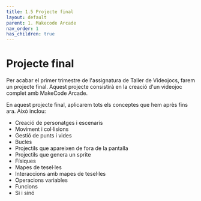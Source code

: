 ```yaml
---
title: 1.5 Projecte final
layout: default 
parent: 1. Makecode Arcade
nav_order: 1
has_children: true
---
```


# Projecte final

Per acabar el primer trimestre de l'assignatura de Taller de Videojocs, farem un projecte final. Aquest projecte consistirà en la creació d'un videojoc complet amb MakeCode Arcade.

En aquest projecte final, aplicarem tots els conceptes que hem après fins ara. Això inclou:

- Creació de personatges i escenaris
- Moviment i col·lisions
- Gestió de punts i vides
- Bucles
- Projectils que apareixen de fora de la pantalla
- Projectils que genera un sprite
- Físiques
- Mapes de tesel·les
- Interaccions amb mapes de tesel·les
- Operacions variables
- Funcions
- Si i sinó